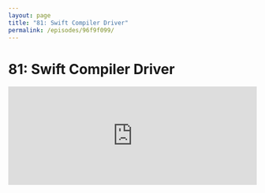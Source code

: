 ```yaml
---
layout: page
title: "81: Swift Compiler Driver"
permalink: /episodes/96f9f099/
---
```


# 81: Swift Compiler Driver

<iframe frameBorder="0" height="200px" scrolling="no" seamless src="https://player.simplecast.com/5136fbe5-9c97-4779-a22b-6fe5b2961229" width="100%" />

Would you like some Swift in your Swift? The compiler driver is getting a shiny new implementation in Swift and there's no shortage of opportunities to contribute.

* [Forum discussion](https://forums.swift.org/t/new-project-announcement-swift-compiler-driver-reimplementation-in-swift/29696)
* [Project on GitHub](https://github.com/apple/swift-driver)

## Thanks to this episode's Sponsors

### [Clubhouse.io](https://clubhouse.io/swiftunwrapped)

Clubhouse is the first project management platform for software development that brings everyone together so that teams can focus on what matters – creating products their customers love. 

With a simple API and robust set of integrations, Clubhouse seamlessly integrates with the tools you use every day, getting out of your way so that you can deliver quality software on time. 

Listeners of Swift Unwrapped can sign up for **two free months** of Clubhouse by visiting https://clubhouse.io/swiftunwrapped 

### [Vettery](https://vettery.com/swiftunwrapped)

Vettery is an online hiring marketplace that's changing the way people hire and get hired. Make a free profile, name your salary, and connect with hiring managers from top employers today.

Listeners of Swift Unwrapped can sign up on [vettery.com/swiftunwrapped](https://vettery.com/swiftunwrapped) and get a $300 bonus if they accept a job through Vettery.

## Get in Touch

If you're enjoying the show and want to say thank you, the best way to do that is by [leaving us a review on iTunes](https://itunes.apple.com/us/podcast/swift-unwrapped/id1209817203?mt=2)! It lets us know what you think of the show and helps us climb the charts so other people can find the show.

We've also got a channel set up on Spectrum.chat! If you want to talk about today's episode, ask us a question or just follow the conversation, jump in anytime at [spectrum.chat/specfm/swift-unwrapped](https://spectrum.chat/specfm/swift-unwrapped)

